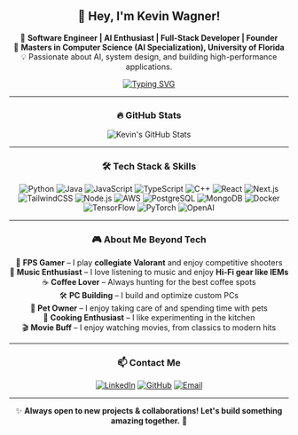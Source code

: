 <div align="center">
  
## 👋 Hey, I'm Kevin Wagner!

🚀 **Software Engineer | AI Enthusiast | Full-Stack Developer | Founder**  
📍 **Masters in Computer Science (AI Specialization), University of Florida**  
💡 Passionate about AI, system design, and building high-performance applications.  

[![Typing SVG](https://readme-typing-svg.herokuapp.com?font=Fira+Code&pause=1000&color=F7BE00&center=true&vCenter=true&width=435&lines=Software+Engineer;AI+Enthusiast;Full+Stack+Developer;Collegiate+Valorant+Player;Hi-Fi+Music+Lover;Coffee+Enthusiast)](https://git.io/typing-svg)

---

### 🔥 GitHub Stats
![Kevin's GitHub Stats](https://github-profile-summary-cards.vercel.app/api/cards/profile-details?username=KWagnerCS&theme=radical)

---

### 🛠️ Tech Stack & Skills
![Python](https://img.shields.io/badge/-Python-blue?style=flat&logo=python)
![Java](https://img.shields.io/badge/-Java-red?style=flat&logo=java)
![JavaScript](https://img.shields.io/badge/-JavaScript-yellow?style=flat&logo=javascript)
![TypeScript](https://img.shields.io/badge/-TypeScript-blue?style=flat&logo=typescript)
![C++](https://img.shields.io/badge/-C++-blue?style=flat&logo=c%2B%2B)
![React](https://img.shields.io/badge/-React.js-blue?style=flat&logo=react)
![Next.js](https://img.shields.io/badge/-Next.js-black?style=flat&logo=next.js)
![TailwindCSS](https://img.shields.io/badge/-TailwindCSS-38B2AC?style=flat&logo=tailwind-css)
![Node.js](https://img.shields.io/badge/-Node.js-green?style=flat&logo=node.js)
![AWS](https://img.shields.io/badge/-AWS-orange?style=flat&logo=amazon-aws)
![PostgreSQL](https://img.shields.io/badge/-PostgreSQL-blue?style=flat&logo=postgresql)
![MongoDB](https://img.shields.io/badge/-MongoDB-green?style=flat&logo=mongodb)
![Docker](https://img.shields.io/badge/-Docker-blue?style=flat&logo=docker)
![TensorFlow](https://img.shields.io/badge/-TensorFlow-orange?style=flat&logo=tensorflow)
![PyTorch](https://img.shields.io/badge/-PyTorch-red?style=flat&logo=pytorch)
![OpenAI](https://img.shields.io/badge/-OpenAI-black?style=flat&logo=openai)

---

### 🎮 About Me Beyond Tech

🎯 **FPS Gamer** – I play **collegiate Valorant** and enjoy competitive shooters  
🎵 **Music Enthusiast** – I love listening to music and enjoy **Hi-Fi gear like IEMs**  
☕ **Coffee Lover** – Always hunting for the best coffee spots  
🛠 **PC Building** – I build and optimize custom PCs  
🐾 **Pet Owner** – I enjoy taking care of and spending time with pets  
🍳 **Cooking Enthusiast** – I like experimenting in the kitchen  
🎬 **Movie Buff** – I enjoy watching movies, from classics to modern hits  


---

### 📫 Contact Me
[![LinkedIn](https://img.shields.io/badge/LinkedIn-KWagnerCS-blue?style=flat&logo=linkedin)](https://linkedin.com/in/KWagnerCS)
[![GitHub](https://img.shields.io/badge/GitHub-KWagnerCS-lightgrey?style=flat&logo=github)](https://github.com/KWagnerCS)
[![Email](https://img.shields.io/badge/Email-kevinwagner.cs@gmail.com-red?style=flat&logo=gmail)](mailto:kevinwagner.cs@gmail.com)

---

✨ **Always open to new projects & collaborations! Let's build something amazing together.** 🚀

</div>
